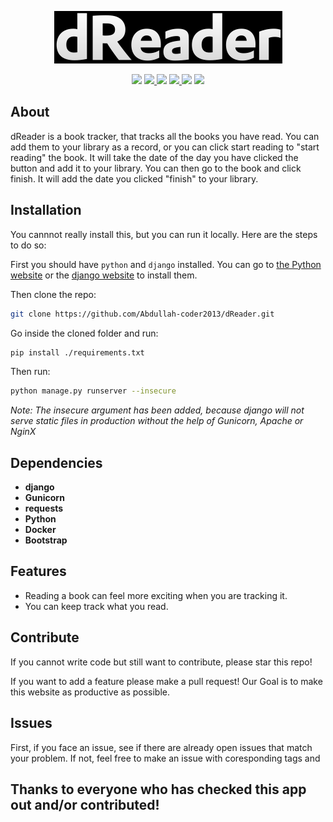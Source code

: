  <p align="center">
  <img src="/functionality/static/assets/img/logoforreadme.png"/>
</p>

<p align="center">
 <a href="https://books.google.com"><img src="https://img.shields.io/badge/Go_to-API-purple"></a> <a href="https://abdullah.abdulmunim.com"><img src="https://img.shields.io/badge/Go_to-My_Personal_Site-orange"></a><a href="https://app.deepsource.com/gh/Abdullah-coder2013/dReader/?ref=repository-badge"> <img src="https://app.deepsource.com/gh/Abdullah-coder2013/dReader.svg/?label=resolved+issues&show_trend=true&token=SyNYYd0As72tadjQDZPP-AMJ"/></a> <a href="https://docs.github.com/en/code-security/dependabot/dependabot-security-updates/configuring-dependabot-security-updates"><img src="https://camo.githubusercontent.com/7f4aec020ec1dccb8ae5c9479116a9a403ce460ee1674a4379dea2cbc11962ff/68747470733a2f2f696d672e736869656c64732e696f2f62616467652f446570656e6461626f742d656e61626c65642d626c75652e737667"/>
</a>
  <a href="https://github.com/Abdullah-coder2013/Quran"><img src="https://img.shields.io/badge/Latest_Version-v3.2-red"></a>
 <a href="https://github.com/Abdullah-coder2013/Quran/blob/main/LICENSE"><img src="https://img.shields.io/badge/License-MIT-yellow"></a>
</p>

## About 

dReader is a book tracker, that tracks all the books you have read. You can add them to your library as a record, or you can click start reading to "start reading" the book. It will take the date of the day you have clicked the button and add it to your library. You can then go to the book and click finish. It will add the date you clicked "finish" to your library.


## Installation

You cannnot really install this, but you can run it locally. Here are the steps to do so:

First you should have `python` and `django`
installed. You can go to [the Python website](https://python.org) or the [django website](https://www.djangoproject.com/) to install them.

Then clone the repo:
```bash
git clone https://github.com/Abdullah-coder2013/dReader.git
```
Go inside the cloned folder and run:
```bash
pip install ./requirements.txt
```
Then run: 
```bash
python manage.py runserver --insecure
```
<em>Note: The insecure argument has been added, because django will not serve static files in production without the help of Gunicorn, Apache or NginX</em>


## Dependencies

- **django**
- **Gunicorn**
- **requests**
- **Python**
- **Docker**
- **Bootstrap**

## Features

- Reading a book can feel more exciting when you are tracking it.
- You can keep track what you read.


## Contribute

If you cannot write code but still want to contribute, please star this repo!

If you want to add a feature please make a pull request! Our Goal is to make this website as productive as possible.

## Issues

First, if you face an issue, see if there are already open issues that match your problem. If not, feel free to make an issue with coresponding tags and 


## Thanks to everyone who has checked this app out and/or contributed!
